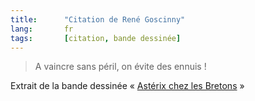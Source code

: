 ```yaml
--- 
title:      "Citation de René Goscinny" 
lang:       fr 
tags:       [citation, bande dessinée]
---
```


> A vaincre sans péril, on évite des ennuis !


Extrait de la bande dessinée « [Astérix chez les Bretons](http://www.amazon.fr/exec/obidos/ASIN/2012101402/phpheaven-21) »

